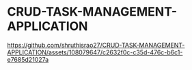 # CRUD-TASK-MANAGEMENT-APPLICATION


https://github.com/shruthisrao27/CRUD-TASK-MANAGEMENT-APPLICATION/assets/108079647/c2632f0c-c35d-476c-b6c1-e7685d21027a

